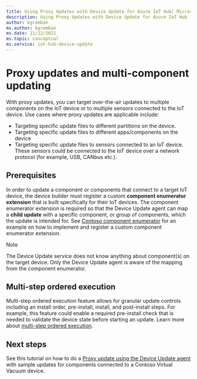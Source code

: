 ```yaml
---
title: Using Proxy Updates with Device Update for Azure IoT Hub| Microsoft Docs
description: Using Proxy Updates with Device Update for Azure IoT Hub
author: kgremban
ms.author: kgremban
ms.date: 11/12/2021
ms.topic: conceptual
ms.service: iot-hub-device-update
---
```


# Proxy updates and multi-component updating

With proxy updates, you can target over-the-air updates to multiple components on the IoT device or to multiple sensors connected to the IoT device. Use cases where proxy updates are applicable include:

* Targeting specific update files to different partitions on the device.
* Targeting specific update files to different apps/components on the device  
* Targeting specific update files to sensors connected to an IoT device. These sensors could be connected to the IoT device over a network protocol (for example, USB, CANbus etc.).

## Prerequisites

In order to update a component or components that connect to a target IoT device, the device builder must register a custom **component enumerator extension** that is built specifically for their IoT devices. The component enumerator extension is required so that the Device Update agent can map a **child update** with a specific component, or group of components, which the update is intended for. See [Contoso component enumerator](components-enumerator.md) for an example on how to implement and register a custom component enumerator extension.

> [!NOTE]
> The Device Update service does not know anything about component(s) on the target device. Only the Device Update agent is aware of the mapping from the component enumerator.

## Multi-step ordered execution

Multi-step ordered execution feature allows for granular update controls including an install order, pre-install, install, and post-install steps. For example, this feature could enable a required pre-install check that is needed to validate the device state before starting an update. Learn more about [multi-step ordered execution](device-update-multi-step-updates.md).

## Next steps

See this tutorial on how to do a [Proxy update using the Device Update agent](device-update-howto-proxy-updates.md) with sample updates for components connected to a Contoso Virtual Vacuum device.
